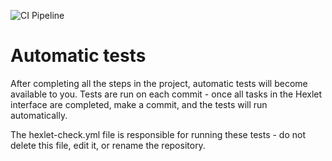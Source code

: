 ![CI Pipeline](https://github.com/Kanat24/devops-for-programmers-project-74/actions/workflows/push.yml/badge.svg)
# Automatic tests

After completing all the steps in the project, automatic tests will become available to you. Tests are run on each commit - once all tasks in the Hexlet interface are completed, make a commit, and the tests will run automatically.

The hexlet-check.yml file is responsible for running these tests - do not delete this file, edit it, or rename the repository.
